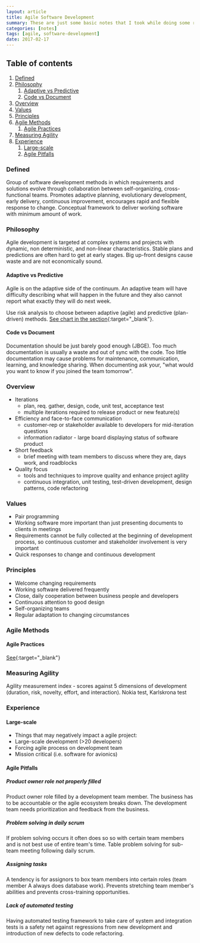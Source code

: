 ```yaml
---
layout: article
title: Agile Software Development
summary: These are just some basic notes that I took while doing some research on agile software development.
categories: [notes]
tags: [agile, software-development]
date: 2017-02-17
---
```



## Table of contents
1. [Defined](#defined)
2. [Philosophy](#philosophy)
    1. [Adaptive vs Predictive](#adaptive_vs_predictive)
    2. [Code vs Document](#code_vs_document)
3. [Overview](#overview)
4. [Values](#values)
5. [Principles](#principles)
6. [Agile Methods](#agile_methods)
    1. [Agile Practices](#agile_practices)
7. [Measuring Agility](#measuring_agility)
8. [Experience](#experience)
    1. [Large-scale](#large-scale)
    2. [Agile Pitfalls](#agile_pitfalls)

### Defined <a name="defined"></a>

Group of software development methods in which requirements and solutions evolve through collaboration between self-organizing, cross-functional teams.  Promotes adaptive planning, evolutionary development, early delivery, continuous improvement, encourages rapid and flexible response to change.  Conceptual framework to deliver working software with minimum amount of work.

### Philosophy <a name="philosophy"></a>

Agile development is targeted at complex systems and projects with dynamic, non deterministic, and non-linear characteristics.  Stable plans and predictions are often hard to get at early stages.  Big up-front designs cause waste and are not economically sound.

#### Adaptive vs Predictive <a name="adaptive_vs_predictive"></a>

Agile is on the adaptive side of the continuum.  An adaptive team will have difficulty describing what will happen in the future and they also cannot report what exactly they will do next week.

Use risk analysis to choose between adaptive (agile) and predictive (plan-driven) methods.  [See chart in the section](https://en.wikipedia.org/wiki/Agile_software_development#Adaptive_vs._predictive){:target="_blank"}.

#### Code vs Document <a name="code_vs_document"></a>
Documentation should be just barely good enough (JBGE).  Too much documentation is usually  a waste and out of sync with the code.  Too little documentation may cause problems for maintenance, communication, learning, and knowledge sharing.  When documenting ask your, "what would you want to know if you joined the team tomorrow".

### Overview <a name="overview"></a>
* Iterations
  * plan, req. gather, design, code, unit test, acceptance test
  * multiple iterations required to release product or new feature(s)
* Efficiency and face-to-face communication
  * customer-rep or stakeholder available to developers for mid-iteration questions
  * information radiator - large board displaying status of software product
* Short feedback
  * brief meeting with team members to discuss where they are, days work, and roadblocks
* Quality focus
  * tools and techniques to improve quality and enhance project agility
  * continuous integration, unit testing, test-driven development, design patterns, code refactoring

### Values <a name="values"></a>
* Pair programming
* Working software more important than just presenting documents to clients in meetings
* Requirements cannot be fully collected at the beginning of development process, so continuous customer and stakeholder involvement is very important
* Quick responses to change and continuous development

### Principles <a name="principles"></a>
* Welcome changing requirements
* Working software delivered frequently
* Close, daily cooperation between business people and developers
* Continuous attention to good design
* Self-organizing teams
* Regular adaptation to changing circumstances

### Agile Methods <a name="agile_methods"></a>

#### Agile Practices <a name="agile_practices"></a>
[See](http://en.wikipedia.org/wiki/Agile_software_development#Agile_practices){:target="_blank"}

### Measuring Agility <a name="measuring_agility"></a>
Agility measurement index - scores against 5 dimensions of development (duration, risk, novelty, effort, and interaction).  Nokia test, Karlskrona test

### Experience <a name="experience"></a>

#### Large-scale <a name="large-scale"></a>
* Things that may negatively impact a agile project:
* Large-scale development (>20 developers)
* Forcing agile process on development team
* Mission critical (i.e. software for avionics)

#### Agile Pitfalls <a name="agile_pitfalls"></a>

##### Product owner role not properly filled
Product owner role filled by a development team member.  The business has to be accountable or the agile ecosystem breaks down.  The development team needs prioritization and feedback from the business.

##### Problem solving in daily scrum
If problem solving occurs it often does so so with certain team members and is not best use of entire team's time.  Table problem solving for sub-team meeting following daily scrum.

##### Assigning tasks
A tendency is for assignors to box team members into certain roles (team member A always does database work).  Prevents stretching team member's abilities and prevents cross-training opportunities.

##### Lack of automated testing
Having automated testing framework to take care of system and integration tests is a safety net against regressions from new development and introduction of new defects to code refactoring.